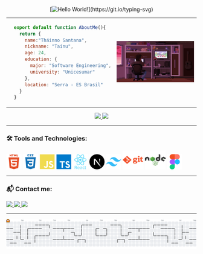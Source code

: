 <div align="center" >

[![Hello World!](https://readme-typing-svg.demolab.com?font=Fira+Code&size=30&pause=1000&width=780&lines=Hello+World%2C+I'm+Tainu%2C+frontend+developer!)](https://git.io/typing-svg)

</div>

<table align="center" border="0" cellspacing="0" cellpadding="0">

  
  <tr>    
    <td style="border: 0; vertical-align: top; padding-left: 20px;">

```js
export default function AboutMe(){
  return {
    name:"Tháinno Santana",
    nickname: "Tainu",
    age: 24,
    education: {
      major: "Software Engineering",
      university: "Unicesumar"
    },
    location: "Serra - ES Brasil"
  }
}

```
  </td>
    <td style="border: 0;">
      <img width="465" src="tainu.gif" />
    </td>

  </tr>
</table>

<div align="center">
  <a href="https://github.com/Thainno">
    <img width="430px" src="https://github-readme-stats.vercel.app/api?username=Thainno&show_icons=true&theme=transparent&include_all_commits=true&count_private=true"/>
    <img width="385px" src="https://github-readme-stats.vercel.app/api/top-langs/?username=Thainno&layout=compact&langs_count=7&theme=transparent"/>
  </a>
</div>

---

### 🛠️ Tools and Technologies:

<div>
  <img title="HTML5" height="40" width="40" src="https://raw.githubusercontent.com/devicons/devicon/master/icons/html5/html5-plain-wordmark.svg" href="https://github.com/Thainno"/>
  <img title="CSS3" height="40" width="40" src="https://raw.githubusercontent.com/devicons/devicon/master/icons/css3/css3-plain-wordmark.svg"/>
  <img title="JavaScript" height="40" width="40" src="https://raw.githubusercontent.com/devicons/devicon/master/icons/javascript/javascript-plain.svg"/>
  <img title="TypeScript" height="40" width="40" src="https://raw.githubusercontent.com/devicons/devicon/master/icons/typescript/typescript-plain.svg"/>
  <img title="React.js" height="40" width="40" src="https://raw.githubusercontent.com/devicons/devicon/master/icons/react/react-original-wordmark.svg"/>
  <img title="Next.js" height="40" width="40" src="https://raw.githubusercontent.com/devicons/devicon/master/icons/nextjs/nextjs-original.svg"/>
  <img title="Tailwind CSS" height="40" width="40" src="https://raw.githubusercontent.com/devicons/devicon/master/icons/tailwindcss/tailwindcss-original.svg"/>
  <img title="Git" height="50" width="55" src="https://raw.githubusercontent.com/devicons/devicon/master/icons/git/git-plain-wordmark.svg"/>
  <img title="Node.js" height="50" width="55" src="https://raw.githubusercontent.com/devicons/devicon/master/icons/nodejs/nodejs-original-wordmark.svg"/>
  <img title="Figma" height="40" width="40" src="https://raw.githubusercontent.com/devicons/devicon/master/icons/figma/figma-original.svg"/>
</div>

---

### 📬 Contact me:

<div>
  <a href="https://www.linkedin.com/in/thainno-santana/">
    <img src="https://img.shields.io/badge/linkedin-%230077B5.svg?style=for-the-badge&logo=linkedin&logoColor=white"/>
  </a>
  <a href="mailto:th&#97;innosv&#64;gm&#97;il.com">
    <img src="https://img.shields.io/badge/Gmail-D14836?style=for-the-badge&logo=gmail&logoColor=white"/>
  </a>
  <a href="https://www.instagram.com/thainno.santana/">
    <img src="https://img.shields.io/badge/Instagram-%23E4405F.svg?style=for-the-badge&logo=Instagram&logoColor=white"/>
  </a>
</div>

---

<picture>  
  <source media="(prefers-color-scheme: dark)" srcset="https://raw.githubusercontent.com/Thainno/Thainno/output/pacman-contribution-graph-dark.svg">
  <source media="(prefers-color-scheme: light)" srcset="https://raw.githubusercontent.com/Thainno/Thainno/output/pacman-contribution-graph.svg">
  <img alt="pacman contribution graph" src="https://raw.githubusercontent.com/Thainno/Thainno/output/pacman-contribution-graph.svg"> 
</picture>
